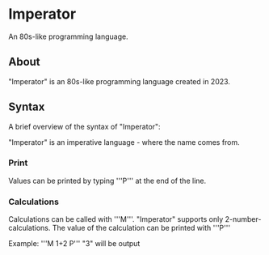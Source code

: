 # Imperator
An 80s-like programming language.

## About
"Imperator" is an 80s-like programming language created in 2023.

## Syntax
A brief overview of the syntax of "Imperator":

"Imperator" is an imperative language - where the name comes from.

### Print
Values can be printed by typing '''P''' at the end of the line.

### Calculations
Calculations can be called with '''M'''. "Imperator" supports only 2-number-calculations. The value of the calculation can be printed with '''P'''


Example: '''M 1+2 P''' "3" will be output
